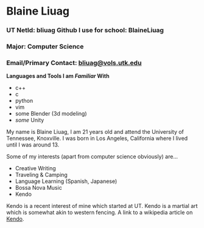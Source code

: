 # **Blaine Liuag**

### UT NetId: bliuag	 Github I use for school: BlaineLiuag
### Major: Computer Science
### Email/Primary Contact: bliuag@vols.utk.edu

**Languages and Tools I am *Familiar* With**
- c++
- c
- python
- vim
- some Blender (3d modeling)
- *some* Unity

My name is Blaine Liuag, I am 21 years old and attend the University of Tennessee, Knoxville.
I was born in Los Angeles, California where I lived until I was around 13.

Some of my interests (apart from computer science obviously) are...
- Creative Writing
- Traveling & Camping
- Language Learning (Spanish, Japanese)
- Bossa Nova Music
- Kendo

Kendo is a recent interest of mine which started at UT. Kendo is a martial art which is somewhat akin to western fencing.
A link to a wikipedia article on [Kendo](https://en.wikipedia.org/wiki/Kendo).
